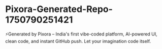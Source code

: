 # Pixora-Generated-Repo-1750790251421
⚡Generated by Pixora – India's first vibe-coded platform, AI-powered UI, clean code, and instant GitHub push. Let your imagination code itself.
